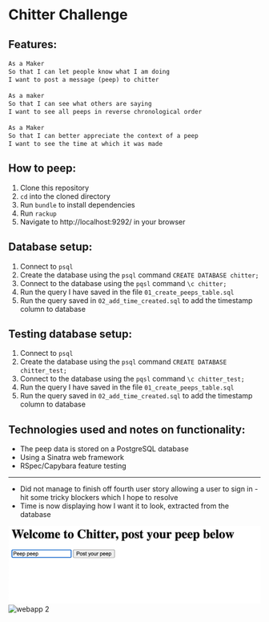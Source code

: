 Chitter Challenge
=================

Features:
-------

```
As a Maker
So that I can let people know what I am doing  
I want to post a message (peep) to chitter

As a maker
So that I can see what others are saying  
I want to see all peeps in reverse chronological order

As a Maker
So that I can better appreciate the context of a peep
I want to see the time at which it was made
```
How to peep:
-------
1. Clone this repository
2. `cd` into the cloned directory
3. Run `bundle` to install dependencies
4. Run `rackup`
5. Navigate to http://localhost:9292/ in your browser

Database setup:
-------
1. Connect to `psql`
2. Create the database using the `psql` command `CREATE DATABASE chitter;`
3. Connect to the database using the `pqsl` command `\c chitter;`
4. Run the query I have saved in the file `01_create_peeps_table.sql`
5. Run the query saved in `02_add_time_created.sql` to add the timestamp column to database

Testing database setup:
-------
1. Connect to `psql`
2. Create the database using the `psql` command `CREATE DATABASE chitter_test;`
3. Connect to the database using the `pqsl` command `\c chitter_test;`
4. Run the query I have saved in the file `01_create_peeps_table.sql`
5. Run the query saved in `02_add_time_created.sql` to add the timestamp column to database

Technologies used and notes on functionality:
-------
* The peep data is stored on a PostgreSQL database
* Using a Sinatra web framework 
* RSpec/Capybara feature testing
-------
* Did not manage to finish off fourth user story allowing a user to sign in - hit some tricky blockers which I hope to resolve
* Time is now displaying how I want it to look, extracted from the database

![webapp 1](https://github.com/kerrimcm/chitter-challenge/blob/master/images/Screenshot%202021-04-26%20at%2009.27.32.png)
![webapp 2]()
